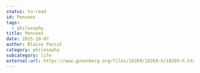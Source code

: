 ```yaml
---
status: to-read
id: Pensees
tags:
  - philosophy
title: Pensees
date: 2025-10-07
author: Blaise Pascal
category: philosophy
subcategory: life
external-url: https://www.gutenberg.org/files/18269/18269-h/18269-h.htm
---
```

